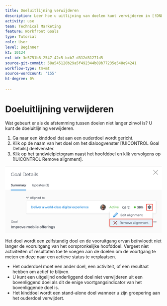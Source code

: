 ```yaml
---
title: Doeluitlijning verwijderen
description: Leer hoe u uitlijning van doelen kunt verwijderen in [!DNL Workfront Goals].
activity: use
team: Technical Marketing
feature: Workfront Goals
type: Tutorial
role: User
level: Beginner
kt: 10124
exl-id: 3e5751b8-2547-42c5-bcb7-d312d31271d5
source-git-commit: 58a545120b29a5f492344b89b77235e548e94241
workflow-type: tm+mt
source-wordcount: '155'
ht-degree: 0%

---
```


# Doeluitlijning verwijderen

Wat gebeurt er als de afstemming tussen doelen niet langer zinvol is? U kunt de doeluitlijning verwijderen.

1. Ga naar een kinddoel dat aan een ouderdoel wordt gericht.
1. Klik op de naam van het doel om het dialoogvenster [!UICONTROL Goal Details] deelvenster.
1. Klik op het tandwielpictogram naast het hoofddoel en klik vervolgens op [!UICONTROL Remove alignment].

![Een schermafbeelding van de [!UICONTROL Remove alignment] optie in [!DNL Workfront Goals]](assets/08-workfront-goals-remove-goal-alignment.png)

Het doel wordt een zelfstandig doel en de vooruitgang ervan beïnvloedt niet langer de vooruitgang van het oorspronkelijke hoofddoel. Vergeet niet activiteiten of resultaten toe te voegen aan de doelen om de voortgang te meten en deze naar een actieve status te verplaatsen.

<!-- Pro-tips graphic -->

* Het ouderdoel moet een ander doel, een activiteit, of een resultaat hebben om actief te blijven.
* U kunt een uitgelijnd onderliggend doel niet verwijderen uit een bovenliggend doel als dit de enige voortgangsindicator van het bovenliggende doel is.
* Het kinddoel wordt een stand-alone doel wanneer u zijn groepering aan het ouderdoel verwijdert.
